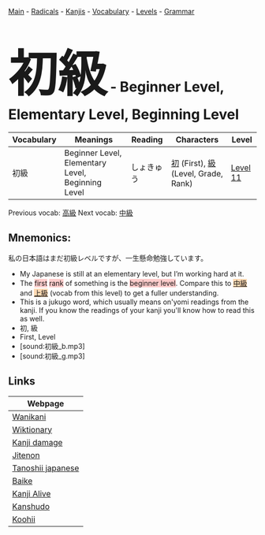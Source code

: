 <style> bigfont {font-size: 100px}</style>
[Main](../README.md) -
[Radicals](../radicals.md) -
[Kanjis](../kanjis.md) -
[Vocabulary](../vocabulary.md) -
[Levels](../levels.md) -
[Grammar](../grammar.md)
# <bigfont> 初級</bigfont> - Beginner Level, Elementary Level, Beginning Level 

| Vocabulary | Meanings | Reading | Characters | Level |
| --- | --- | --- | --- | --- |
| 初級 | Beginner Level, Elementary Level, Beginning Level | しょきゅう |  [初](../kanjis/初.md) (First), [級](../kanjis/級.md) (Level, Grade, Rank) | [Level 11](../levels/wk_level11.md) |

Previous vocab: [高級](高級.md) Next vocab: [中級](中級.md) 

## Mnemonics:
私の日本語はまだ初級レベルですが、一生懸命勉強しています。
* My Japanese is still at an elementary level, but I’m working hard at it.
* The <span style="background-color:#ffcccb"> first</span> <span style="background-color:#ffcccb"> rank</span> of something is the <span style="background-color:#ffcccb"> beginner level</span>. Compare this to <span style="background-color:#fed8b1"> [中級](https://jisho.org/search/中級)</span> and <span style="background-color:#fed8b1"> [上級](https://jisho.org/search/上級)</span> (vocab from this level) to get a fuller understanding.
* This is a jukugo word, which usually means on'yomi readings from the kanji. If you know the readings of your kanji you'll know how to read this as well.
* 初, 級
* First, Level
* [sound:初級_b.mp3]
* [sound:初級_g.mp3]


## Links 

| Webpage |
| --- |
| [Wanikani          ](https://www.wanikani.com/kanji/初級) |
| [Wiktionary        ](https://en.wiktionary.org/wiki/初級) |
| [Kanji damage      ](http://www.kanjidamage.com/kanji/search?utf8=✓&q=初級) |
| [Jitenon           ](https://jitenon.com/kanji/初級) |
| [Tanoshii japanese ](https://www.tanoshiijapanese.com/dictionary/kanji.cfm?k=初級) |
| [Baike             ](https://baike.baidu.com/item/初級) |
| [Kanji Alive       ](https://app.kanjialive.com/初級) |
| [Kanshudo          ](https://www.kanshudo.com/searchmn?q=初級) |
| [Koohii            ](https://kanji.koohii.com/study/kanji/初級) |
